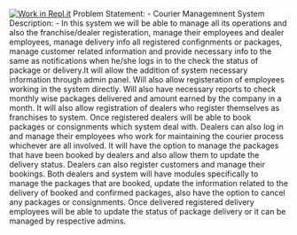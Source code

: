 [![Work in Repl.it](https://classroom.github.com/assets/work-in-replit-14baed9a392b3a25080506f3b7b6d57f295ec2978f6f33ec97e36a161684cbe9.svg)](https://classroom.github.com/online_ide?assignment_repo_id=289338&assignment_repo_type=GroupAssignmentRepo)
Problem Statement: - Courier Managemnent System
Description: - In this system we will be able to manage all its operations and also the franchise/dealer registeration, manage their employees and dealer employees, manage delivery
info all registered confignments or packages, manage customer related information and provide necessary info to the same as notifications when he/she logs in to the check the status of package or delivery.It will allow the addition of system necessary information through admin panel. Will also  allow registeration of employees working in the system directly.
Will also have necessary reports to check monthly wise packages delivered and amount earned by the company in a month. It will also allow registration of dealers who register themselves as franchises to system. Once registered dealers will be able to book packages or consignments which system deal with. Dealers can also log in and manage their employees who work for maintaining the courier process whichever are all involved. It will have the option to manage the packages that have been booked by dealers and also allow them to update the delivery status. Dealers can also register customers and manage their bookings. Both dealers and system will have modules specifically to manage the packages that are booked, update the information related to the delivery of booked and confirmed packages, also have the option to cancel any packages or consignments. Once delivered registered delivery employees will be able to update the status of package delivery or it can be managed by respective admins.  
